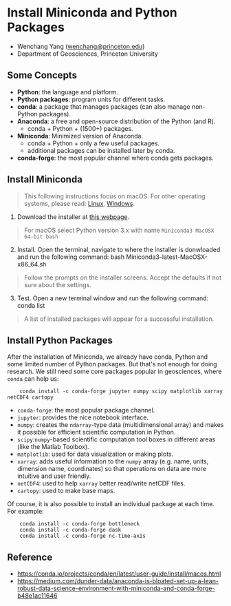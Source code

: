 # Install Miniconda and Python Packages
* Wenchang Yang (wenchang@princeton.edu)
* Department of Geosciences, Princeton University

## Some Concepts

* **Python**: the language and platform.
* **Python packages**: program units for different tasks.
* **conda**: a package that manages packages (can also manage non-Python packages).
* **Anaconda**: a free and open-source distribution of the Python (and R).
    * conda + Python + (1500+) packages.
* **Miniconda**: Minimized version of Anaconda.
    * conda + Python + only a few useful packages.
    * additional packages can be installed later by conda.
* **conda-forge**: the most popular channel where conda gets packages.

## Install Miniconda
> This following instructions focus on macOS. For other operating systems, please read: [Linux](https://conda.io/projects/conda/en/latest/user-guide/install/linux.html#install-linux-silent), [Windows](https://conda.io/projects/conda/en/latest/user-guide/install/windows.html).

1. Download the installer at [this webpage](https://docs.conda.io/en/latest/miniconda.html).
> For macOS select Python version 3.x with name `Miniconda3 MacOSX 64-bit bash`

2. Install. Open the terminal, navigate to where the installer is donwloaded and run the following command:
        bash Miniconda3-latest-MacOSX-x86_64.sh
> Follow the prompts on the installer screens. Accept the defaults if not sure about the settings.

3. Test. Open a new terminal window and run the following command:
        conda list
> A list of installed packages will appear for a successful installation.

## Install Python Packages
After the installation of Miniconda, we already have conda, Python and some limited number of Python packages. But that's not enough for doing research. We still need some core packages popular in geosciences, where `conda` can help us:

        conda install -c conda-forge jupyter numpy scipy matplotlib xarray netCDF4 cartopy
* `conda-forge`: the most popular package channel.
* `jupyter`: provides the nice notebook interface.
* `numpy`: creates the `ndarray`-type data (multidimensional array) and makes it possible for efficient scientific computation in Python.
* `scipy`:`numpy`-based scientific computation tool boxes in different areas (like the Matlab Toolbox).
* `matplotlib`: used for data visualization or making plots.
* `xarray`: adds useful information to the `numpy` array (e.g. name, units, dimension name, coordinates) so that operations on data are more intuitive and user friendly.
* `netCDF4`: used to help `xarray` better read/write netCDF files.
* `cartopy`: used to make base maps.

Of course, it is also possible to install an individual package at each time. For example:

        conda install -c conda-forge bottleneck
        conda install -c conda-forge dask
        conda install -c conda-forge nc-time-axis

## Reference
* https://conda.io/projects/conda/en/latest/user-guide/install/macos.html
* https://medium.com/dunder-data/anaconda-is-bloated-set-up-a-lean-robust-data-science-environment-with-miniconda-and-conda-forge-b48e1ac11646
